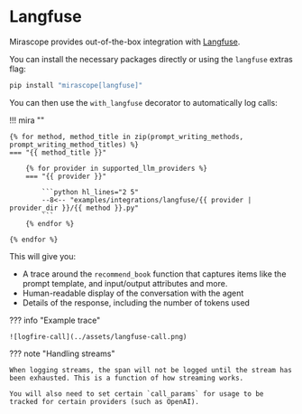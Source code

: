 # Langfuse

Mirascope provides out-of-the-box integration with [Langfuse](https://langfuse.com/).

You can install the necessary packages directly or using the `langfuse` extras flag:

```python
pip install "mirascope[langfuse]"
```

You can then use the `with_langfuse` decorator to automatically log calls:

!!! mira ""

    {% for method, method_title in zip(prompt_writing_methods, prompt_writing_method_titles) %}
    === "{{ method_title }}"

        {% for provider in supported_llm_providers %}
        === "{{ provider }}"

            ```python hl_lines="2 5"
            --8<-- "examples/integrations/langfuse/{{ provider | provider_dir }}/{{ method }}.py"
            ```
        {% endfor %}

    {% endfor %}

This will give you:

* A trace around the `recommend_book` function that captures items like the prompt template, and input/output attributes and more.
* Human-readable display of the conversation with the agent
* Details of the response, including the number of tokens used

??? info "Example trace"

    ![logfire-call](../assets/langfuse-call.png)

??? note "Handling streams"

    When logging streams, the span will not be logged until the stream has been exhausted. This is a function of how streaming works.

    You will also need to set certain `call_params` for usage to be tracked for certain providers (such as OpenAI).
